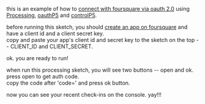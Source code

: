 this is an example of how to <a href="https://developer.foursquare.com/overview/auth" target="_blank">connect with foursquare via oauth 2.0</a> using <a href="http://processing.org/" target="_blank">Processing</a>, <a href="http://nytlabs.com/oauthp5/" target="_blank">oauthP5</a> and <a href="http://www.sojamo.de/libraries/controlP5/" target="_blank">controlP5</a>.

before running this sketch, you should <a href="https://foursquare.com/developers/register" target="_blank">create an app on foursquare</a> and have a client id and a client secret key.<br/>
copy and paste your app's client id and secret key to the sketch on the top -- CLIENT_ID and CLIENT_SECRET.

ok. you are ready to run!

when run this processing sketch, you will see two buttons -- open and ok.<br/>
press open to get auth code.<br/>
copy the code after 'code=' and press ok button.

now you can see your recent check-ins on the console. yay!!!
